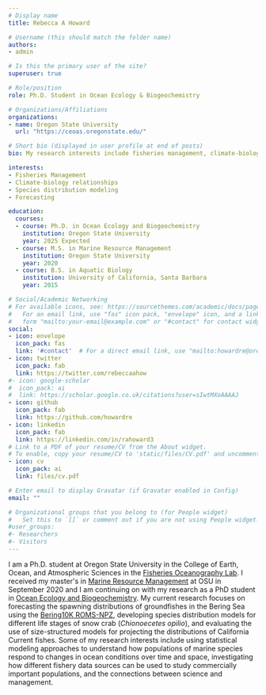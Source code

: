 ```yaml
---
# Display name
title: Rebecca A Howard

# Username (this should match the folder name)
authors:
- admin

# Is this the primary user of the site?
superuser: true

# Role/position
role: Ph.D. Student in Ocean Ecology & Biogeochemistry

# Organizations/Affiliations
organizations:
- name: Oregon State University
  url: "https://ceoas.oregonstate.edu/"

# Short bio (displayed in user profile at end of posts)
bio: My research interests include fisheries management, climate-biology relationships, and species distribution modeling.

interests:
- Fisheries Management
- Climate-biology relationships
- Species distribution modeling
- Forecasting

education:
  courses:
  - course: Ph.D. in Ocean Ecology and Biogeochemistry
    institution: Oregon State University 
    year: 2025 Expected
  - course: M.S. in Marine Resource Management
    institution: Oregon State University
    year: 2020
  - course: B.S. in Aquatic Biology
    institution: University of California, Santa Barbara
    year: 2015

# Social/Academic Networking
# For available icons, see: https://sourcethemes.com/academic/docs/page-builder/#icons
#   For an email link, use "fas" icon pack, "envelope" icon, and a link in the
#   form "mailto:your-email@example.com" or "#contact" for contact widget.
social:
- icon: envelope
  icon_pack: fas
  link: '#contact'  # For a direct email link, use "mailto:howardre@oregonstate.edu".
- icon: twitter
  icon_pack: fab
  link: https://twitter.com/rebeccaahow
#- icon: google-scholar
#  icon_pack: ai
#  link: https://scholar.google.co.uk/citations?user=sIwtMXoAAAAJ
- icon: github
  icon_pack: fab
  link: https://github.com/howardre
- icon: linkedin
  icon_pack: fab
  link: https://linkedin.com/in/rahoward3
# Link to a PDF of your resume/CV from the About widget.
# To enable, copy your resume/CV to 'static/files/CV.pdf' and uncomment the lines below.
- icon: cv
  icon_pack: ai
  link: files/cv.pdf

# Enter email to display Gravatar (if Gravatar enabled in Config)
email: ""

# Organizational groups that you belong to (for People widget)
#   Set this to `[]` or comment out if you are not using People widget.
#user_groups:
#- Researchers
#- Visitors
---
```


I am a Ph.D. student at Oregon State University in the College of Earth, Ocean, and Atmospheric Sciences in the [Fisheries Oceanography Lab](https://fisheriesoceanographylab.ceoas.oregonstate.edu/). I received my master's in [Marine Resource Management](https://ceoas.oregonstate.edu/mrm) at OSU in September 2020 and I am continuing on with my research as a PhD student in [Ocean Ecology and Biogeochemistry](https://ceoas.oregonstate.edu/ocean-ecology-and-biogeochemistry). My current research focuses on forecasting the spawning distributions of groundfishes in the Bering Sea using the [Bering10K ROMS-NPZ](https://beringnpz.github.io/roms-bering-sea/B10K-dataset-docs/), developing species distribution models for different life stages of snow crab (*Chionoecetes opilio*), and evaluating the use of size-structured models for projecting the distributions of California Current fishes. Some of my research interests include using statistical modeling approaches to understand how populations of marine species respond to changes in ocean conditions over time and space, investigating how different fishery data sources can be used to study commercially important populations, and the connections between science and management.
